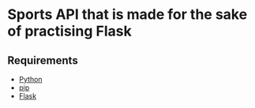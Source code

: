 # Sports API that is made for the sake of practising Flask

## Requirements
* <a href="https://www.python.org/download/releases/3.0/" target="_blank">Python</a>
* <a href="https://pypi.org/project/pip/">pip</a>
* <a href="https://flask.palletsprojects.com/en/1.1.x/installation/">Flask</a>
